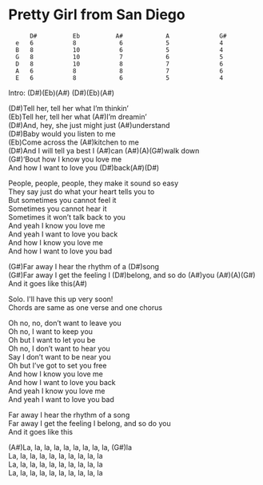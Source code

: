 # Pretty Girl from San Diego

``` 
      D#          Eb          A#            A              G#  
  e   6           8            6            5              4
  B   8           10           6            5              4
  G   8           10           7            6              5
  D   8           10           8            7              6
  A   6           8            8            7              6    
  E   6           8            6            5              4  
```

Intro: (D\#)(Eb)(A\#) (D\#)(Eb)(A\#)  
  
(D\#)Tell her, tell her what I’m thinkin’  
(Eb)Tell her, tell her what (A\#)I’m dreamin’  
(D\#)And, hey, she just might just (A\#)understand  
(D\#)Baby would you listen to me  
(Eb)Come across the (A\#)kitchen to me  
(D\#)And I will tell ya best I (A\#)can (A\#)(A)(G\#)walk down  
(G\#)‘Bout how I know you love me  
And how I want to love you (D\#)back(A\#)(D\#)  
  
People, people, people, they make it sound so easy  
They say just do what your heart tells you to  
But sometimes you cannot feel it  
Sometimes you cannot hear it  
Sometimes it won’t talk back to you  
And yeah I know you love me  
And yeah I want to love you back  
And how I know you love me  
And how I want to love you bad  
  
(G\#)Far away I hear the rhythm of a (D\#)song  
(G\#)Far away I get the feeling I (D\#)belong, and so do (A\#)you
(A\#)(A)(G\#)  
And it goes like this(A\#)  
  
Solo. I'll have this up very soon\!  
Chords are same as one verse and one chorus  
  
Oh no, no, don’t want to leave you  
Oh no, I want to keep you  
Oh but I want to let you be  
Oh no, I don’t want to hear you  
Say I don’t want to be near you  
Oh but I’ve got to set you free  
And how I know you love me  
And how I want to love you back  
And yeah I know you love me  
And yeah I want to love you bad  
  
Far away I hear the rhythm of a song  
Far away I get the feeling I belong, and so do you  
And it goes like this  
  
(A\#)La, la, la, la, la, la, la, la, la, (G\#)la  
La, la, la, la, la, la, la, la, la, la  
La, la, la, la, la, la, la, la, la, la  
La, la, la, la, la, la, la, la, la, la

